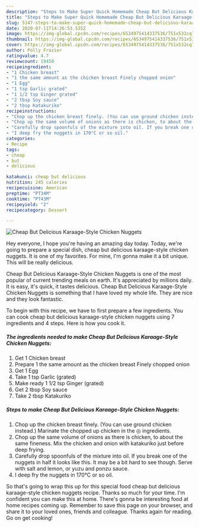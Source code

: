 ```yaml
---
description: "Steps to Make Super Quick Homemade Cheap But Delicious Karaage-Style Chicken Nuggets"
title: "Steps to Make Super Quick Homemade Cheap But Delicious Karaage-Style Chicken Nuggets"
slug: 5147-steps-to-make-super-quick-homemade-cheap-but-delicious-karaage-style-chicken-nuggets
date: 2020-07-11T14:26:53.535Z
image: https://img-global.cpcdn.com/recipes/6534975414337536/751x532cq70/cheap-but-delicious-karaage-style-chicken-nuggets-recipe-main-photo.jpg
thumbnail: https://img-global.cpcdn.com/recipes/6534975414337536/751x532cq70/cheap-but-delicious-karaage-style-chicken-nuggets-recipe-main-photo.jpg
cover: https://img-global.cpcdn.com/recipes/6534975414337536/751x532cq70/cheap-but-delicious-karaage-style-chicken-nuggets-recipe-main-photo.jpg
author: Polly Frazier
ratingvalue: 4.7
reviewcount: 19450
recipeingredient:
- "1 Chicken breast"
- "1 the same amount as the chicken breast Finely chopped onion"
- "1 Egg"
- "1 tsp Garlic grated"
- "1 1/2 tsp Ginger grated"
- "2 tbsp Soy sauce"
- "2 tbsp Katakuriko"
recipeinstructions:
- "Chop up the chicken breast finely. (You can use ground chicken instead.)  Marinate the chopped up chicken in the ◎ ingredients."
- "Chop up the same volume of onions as there is chicken, to about the same fineness. Mix the chicken and onion with katakuriko just before deep frying."
- "Carefully drop spoonfuls of the mixture into oil. If you break one of the nuggets in half it looks like this. It may be a bit hard to see though.  Serve with salt and lemon, or yuzu and ponzu sauce."
- "I deep fry the nuggets in 170°C or so oil."
categories:
- Recipe
tags:
- cheap
- but
- delicious

katakunci: cheap but delicious 
nutrition: 245 calories
recipecuisine: American
preptime: "PT34M"
cooktime: "PT43M"
recipeyield: "2"
recipecategory: Dessert

---
```



![Cheap But Delicious Karaage-Style Chicken Nuggets](https://img-global.cpcdn.com/recipes/6534975414337536/751x532cq70/cheap-but-delicious-karaage-style-chicken-nuggets-recipe-main-photo.jpg)

Hey everyone, I hope you're having an amazing day today. Today, we're going to prepare a special dish, cheap but delicious karaage-style chicken nuggets. It is one of my favorites. For mine, I'm gonna make it a bit unique. This will be really delicious.

Cheap But Delicious Karaage-Style Chicken Nuggets is one of the most popular of current trending meals on earth. It's appreciated by millions daily. It is easy, it's quick, it tastes delicious. Cheap But Delicious Karaage-Style Chicken Nuggets is something that I have loved my whole life. They are nice and they look fantastic.




To begin with this recipe, we have to first prepare a few ingredients. You can cook cheap but delicious karaage-style chicken nuggets using 7 ingredients and 4 steps. Here is how you cook it.

<!--inarticleads1-->

##### The ingredients needed to make Cheap But Delicious Karaage-Style Chicken Nuggets:

1. Get 1 Chicken breast
1. Prepare 1 the same amount as the chicken breast Finely chopped onion
1. Get 1 Egg
1. Take 1 tsp Garlic (grated)
1. Make ready 1 1/2 tsp Ginger (grated)
1. Get 2 tbsp Soy sauce
1. Take 2 tbsp Katakuriko




<!--inarticleads2-->

##### Steps to make Cheap But Delicious Karaage-Style Chicken Nuggets:

1. Chop up the chicken breast finely. (You can use ground chicken instead.)  Marinate the chopped up chicken in the ◎ ingredients.
1. Chop up the same volume of onions as there is chicken, to about the same fineness. Mix the chicken and onion with katakuriko just before deep frying.
1. Carefully drop spoonfuls of the mixture into oil. If you break one of the nuggets in half it looks like this. It may be a bit hard to see though.  Serve with salt and lemon, or yuzu and ponzu sauce.
1. I deep fry the nuggets in 170°C or so oil.




So that's going to wrap this up for this special food cheap but delicious karaage-style chicken nuggets recipe. Thanks so much for your time. I'm confident you can make this at home. There's gonna be interesting food at home recipes coming up. Remember to save this page on your browser, and share it to your loved ones, friends and colleague. Thanks again for reading. Go on get cooking!
